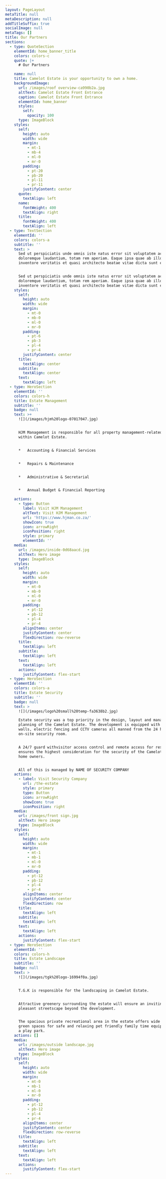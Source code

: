 ```yaml
---
layout: PageLayout
metaTitle: null
metaDescription: null
addTitleSuffix: true
socialImage: null
metaTags: []
title: Our Partners
sections:
  - type: QuoteSection
    elementId: home_banner_title
    colors: colors-c
    quote: |+
      # Our Partners

    name: null
    title: Camelot Estate is your opportunity to own a home.
    backgroundImage:
      url: /images/roof overview-ca990b2a.jpg
      altText: Camelot Estate Front Entrance
      caption: Camelot Estate Front Entrance
      elementId: home_banner
      styles:
        self:
          opacity: 100
      type: ImageBlock
    styles:
      self:
        height: auto
        width: wide
        margin:
          - mt-1
          - mb-4
          - ml-0
          - mr-0
        padding:
          - pt-20
          - pb-20
          - pl-11
          - pr-11
        justifyContent: center
      quote:
        textAlign: left
      name:
        fontWeight: 400
        textAlign: right
      title:
        fontWeight: 400
        textAlign: left
  - type: TextSection
    elementId: ''
    colors: colors-a
    subtitle: ''
    text: >
      Sed ut perspiciatis unde omnis iste natus error sit voluptatem accusantium
      doloremque laudantium, totam rem aperiam. Eaque ipsa quae ab illo
      inventore veritatis et quasi architecto beatae vitae dicta sunt explicabo.


      Sed ut perspiciatis unde omnis iste natus error sit voluptatem accusantium
      doloremque laudantium, totam rem aperiam. Eaque ipsa quae ab illo
      inventore veritatis et quasi architecto beatae vitae dicta sunt explicabo.
    styles:
      self:
        height: auto
        width: wide
        margin:
          - mt-0
          - mb-0
          - ml-0
          - mr-0
        padding:
          - pt-6
          - pb-3
          - pl-4
          - pr-4
        justifyContent: center
      title:
        textAlign: center
      subtitle:
        textAlign: center
      text:
        textAlign: left
  - type: HeroSection
    elementId: ''
    colors: colors-h
    title: Estate Management
    subtitle: ''
    badge: null
    text: >+
      ![](/images/hjm%20logo-07017047.jpg)


      HJM Management is responsible for all property management-related issues
      within Camelot Estate.


      *   Accounting & Financial Services


      *   Repairs & Maintenance


      *   Administrative & Secretarial


      *   Annual Budget & Financial Reporting

    actions:
      - type: Button
        label: Visit HJM Management
        altText: Visit HJM Management
        url: 'https://www.hjman.co.za/'
        showIcon: true
        icon: arrowRight
        iconPosition: right
        style: primary
        elementId: ''
    media:
      url: /images/inside-0d68aacd.jpg
      altText: Hero image
      type: ImageBlock
    styles:
      self:
        height: auto
        width: wide
        margin:
          - mt-0
          - mb-0
          - ml-0
          - mr-0
        padding:
          - pt-12
          - pb-12
          - pl-4
          - pr-4
        alignItems: center
        justifyContent: center
        flexDirection: row-reverse
      title:
        textAlign: left
      subtitle:
        textAlign: left
      text:
        textAlign: left
      actions:
        justifyContent: flex-start
  - type: HeroSection
    elementId: ''
    colors: colors-a
    title: Estate Security
    subtitle: ''
    badge: null
    text: >
      ![](/images/logo%20small%20temp-fa3638b2.jpg)

      Estate security was a top priority in the design, layout and management
      planning of the Camelot Estate. The development is equipped with high
      walls, electric fencing and CCTV cameras all manned from the 24 hour
      on-site security room. 


      A 24/7 guard withvisitor access control and remote access for residents
      ensures the highest consideration for the security of the Camelot Estate
      home owners.


      All of this is managed by NAME OF SECURITY COMPANY
    actions:
      - label: Visit Security Company
        url: /the-estate
        style: primary
        type: Button
        icon: arrowRight
        showIcon: true
        iconPosition: right
    media:
      url: /images/front sign.jpg
      altText: Hero image
      type: ImageBlock
    styles:
      self:
        height: auto
        width: wide
        margin:
          - mt-1
          - mb-1
          - ml-0
          - mr-0
        padding:
          - pt-12
          - pb-12
          - pl-4
          - pr-4
        alignItems: center
        justifyContent: center
        flexDirection: row
      title:
        textAlign: left
      subtitle:
        textAlign: left
      text:
        textAlign: left
      actions:
        justifyContent: flex-start
  - type: HeroSection
    elementId: ''
    colors: colors-h
    title: Estate Landscape
    subtitle: ''
    badge: null
    text: >
      ![](/images/tgk%20logo-16994f0a.jpg)


      T.G.K is responsible for the landscaping in Camelot Estate.


      Attractive greenery surrounding the estate will ensure an inviting and
      pleasant streetscape beyond the development.


      The spacious private recreational area in the estate offers wide open
      green spaces for safe and relaxing pet friendly family time equipped with
      a play park. 
    actions: []
    media:
      url: /images/outside landscape.jpg
      altText: Hero image
      type: ImageBlock
    styles:
      self:
        height: auto
        width: wide
        margin:
          - mt-0
          - mb-1
          - ml-0
          - mr-0
        padding:
          - pt-12
          - pb-12
          - pl-4
          - pr-4
        alignItems: center
        justifyContent: center
        flexDirection: row-reverse
      title:
        textAlign: left
      subtitle:
        textAlign: left
      text:
        textAlign: left
      actions:
        justifyContent: flex-start
---
```

